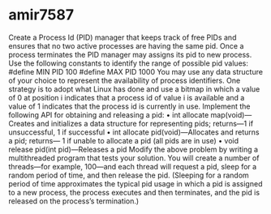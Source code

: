 # amir7587
 Create a Process Id (PID) manager that keeps track of free PIDs and ensures that no two active processes are having the same pid. Once a process terminates the PID manager may assigns its pid to new process. Use the following constants to identify the range of possible pid values: #define MIN PID 100 #define MAX PID 1000    You may use any data structure of your choice to represent the availability of process identifiers. One strategy is to adopt what Linux has done and use a bitmap in which a value of 0 at position i indicates that a process id of value i is available and a value of 1 indicates that the process id is currently in use. Implement the following API for obtaining and releasing a pid:  • int allocate map(void)—Creates and initializes a data structure for representing pids; returns—1 if unsuccessful, 1 if successful • int allocate pid(void)—Allocates and returns a pid; returns— 1 if unable to allocate a pid (all pids are in use) • void release pid(int pid)—Releases a pid     Modify the above problem by writing a multithreaded program that tests your solution. You will create a number of threads—for example, 100—and each thread will request a pid, sleep for a random period of time, and then release the pid. (Sleeping for a random period of time approximates the typical pid usage in which a pid is assigned to a new process, the process executes and then terminates, and the pid is released on the process’s termination.)    
